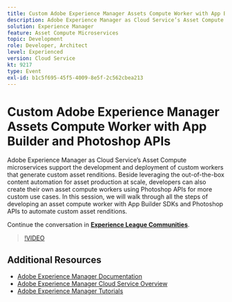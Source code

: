 ```yaml
---
title: Custom Adobe Experience Manager Assets Compute Worker with App Builder and Photoshop APIs
description: Adobe Experience Manager as Cloud Service’s Asset Compute microservices support the development and deployment of custom workers that generate custom asset renditions. Beside leveraging the out-of-the-box content automation for asset production at scale, developers can also create their own asset compute workers using Photoshop APIs for more custom use cases. In this session, we will walk through all the steps of developing an asset compute worker with App Builder SDKs and Photoshop APIs to automate custom asset renditions.
solution: Experience Manager
feature: Asset Compute Microservices
topic: Development
role: Developer, Architect
level: Experienced
version: Cloud Service
kt: 9217
type: Event
exl-id: b1c5f695-45f5-4009-8e5f-2c562cbea213
---
```

# Custom Adobe Experience Manager Assets Compute Worker with App Builder and Photoshop APIs

Adobe Experience Manager as Cloud Service’s Asset Compute microservices support the development and deployment of custom workers that generate custom asset renditions. Beside leveraging the out-of-the-box content automation for asset production at scale, developers can also create their own asset compute workers using Photoshop APIs for more custom use cases. In this session, we will walk through all the steps of developing an asset compute worker with App Builder SDKs and Photoshop APIs to automate custom asset renditions.

Continue the conversation in **[Experience League Communities](https://adobe.ly/3F6f5sG)**.

>[!VIDEO](https://video.tv.adobe.com/v/337769/?quality=12&learn=on&hidetitle=true)

## Additional Resources

- [Adobe Experience Manager Documentation](https://experienceleague.adobe.com/docs/experience-manager-cloud-service.html)
- [Adobe Experience Manager Cloud Service Overview](https://experienceleague.adobe.com/docs/experience-manager-cloud-service/overview/home.html)
- [Adobe Experience Manager Tutorials](https://experienceleague.adobe.com/docs/experience-manager-tutorials.html)
